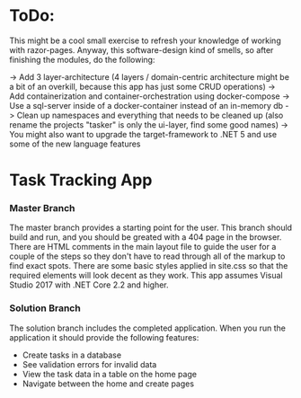 # ToDo:
This might be a cool small exercise to refresh your knowledge of working with razor-pages.
Anyway, this software-design kind of smells, so after finishing the modules, do the following:

-> Add 3 layer-architecture (4 layers / domain-centric architecture might be a bit of an overkill, because this app has just some CRUD operations)
-> Add containerization and container-orchestration using docker-compose
-> Use a sql-server inside of a docker-container instead of an in-memory db
-> Clean up namespaces and everything that needs to be cleaned up (also rename the projects "tasker" is only the ui-layer, find some good names)
-> You might also want to upgrade the target-framework to .NET 5 and use some of the new language features

# Task Tracking App

### Master Branch

The master branch provides a starting point for the user.  This branch should build and run, and you should be greated with a 404 page in the browser.
There are HTML comments in the main layout file to guide the user for a couple of the steps so they don't have to read through all of the markup to find exact spots.
There are some basic styles applied in site.css so that the required elements will look decent as they work.
This app assumes Visual Studio 2017 with .NET Core 2.2 and higher.

### Solution Branch
The solution branch includes the completed application.  When you run the application it should provide the following features:

- Create tasks in a database
- See validation errors for invalid data
- View the task data in a table on the home page  
- Navigate between the home and create pages
